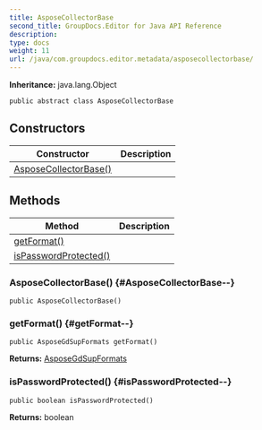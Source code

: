 ```yaml
---
title: AsposeCollectorBase
second_title: GroupDocs.Editor for Java API Reference
description: 
type: docs
weight: 11
url: /java/com.groupdocs.editor.metadata/asposecollectorbase/
---
```

**Inheritance:**
java.lang.Object
```
public abstract class AsposeCollectorBase
```
## Constructors

| Constructor | Description |
| --- | --- |
| [AsposeCollectorBase()](#AsposeCollectorBase--) |  |
## Methods

| Method | Description |
| --- | --- |
| [getFormat()](#getFormat--) |  |
| [isPasswordProtected()](#isPasswordProtected--) |  |
### AsposeCollectorBase() {#AsposeCollectorBase--}
```
public AsposeCollectorBase()
```


### getFormat() {#getFormat--}
```
public AsposeGdSupFormats getFormat()
```




**Returns:**
[AsposeGdSupFormats](../../com.groupdocs.editor.metadata/asposegdsupformats)
### isPasswordProtected() {#isPasswordProtected--}
```
public boolean isPasswordProtected()
```




**Returns:**
boolean
